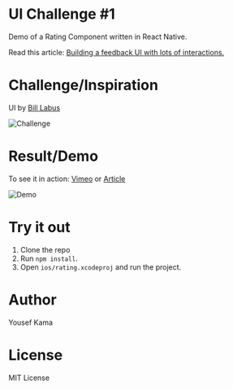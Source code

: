 # UI Challenge #1
Demo of a Rating Component written in React Native.

Read this article: [Building a feedback UI with lots of interactions.](https://medium.com/@yousefkama/42db390905c)


# Challenge/Inspiration

UI by [Bill Labus](https://dribbble.com/shots/2790473-Feedback)

![Challenge](https://d13yacurqjgara.cloudfront.net/users/9745/screenshots/2790473/rating.gif)


# Result/Demo

To see it in action: [Vimeo](https://vimeo.com/182213096) or [Article](https://medium.com/@yousefkama/42db390905c)

![Demo](http://i.giphy.com/l2SqeoVeoU4RIyriE.gif)


# Try it out

1. Clone the repo
2. Run `npm install`.
3. Open `ios/rating.xcodeproj` and run the project.


# Author
Yousef Kama


# License
MIT License
